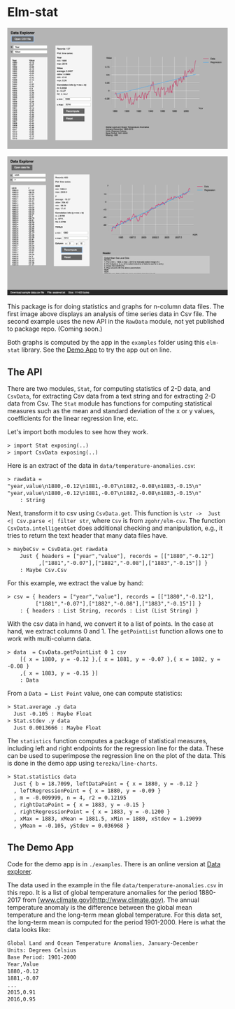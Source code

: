 # Elm-stat

![Image](./image/dataviewer.png)

![Image](./image/dataviewer-sealevel.png)

This package is for doing statistics and graphs for n-column data files.
The first image above displays an analysis of time series data in Csv file.
The second example uses the new API in the `RawData` module, not yet published
to package repo.  (Coming soon.)

Both graphs is computed by the app in the `examples` folder using this `elm-stat` library.  See
the [Demo App](https://jxxcarlson.github.io/app/dataviewer.html) to try the app out on line.

## The API

There are two modules, `Stat`, for computing statistics of 2-D data, and `CsvData`, for extracting Csv data from a text string and for extracting 2-D data from Csv. The `Stat` module has functions for computing statistical measures such as the mean and standard deviation of the x or y values, coefficients for the linear regression line, etc.

Let's import both modules to see how they work.

```
> import Stat exposing(..)
> import CsvData exposing(..)
```

Here is an extract of the data in `data/temperature-anomalies.csv`:

```
> rawdata = "year,value\n1880,-0.12\n1881,-0.07\n1882,-0.08\n1883,-0.15\n"
"year,value\n1880,-0.12\n1881,-0.07\n1882,-0.08\n1883,-0.15\n"
    : String
```

Next, transform it to csv using `CsvData.get`.  This function is
`\str ->  Just <| Csv.parse <| filter str`, where `Csv` is from
`zgohr/elm-csv`.  The function `CsvData.intelligentGet`
does additional checking and manipulation, e.g., it
tries to return the text header that many data files have.

```
> maybeCsv = CsvData.get rawdata
    Just { headers = ["year","value"], records = [["1880","-0.12"]
          ,["1881","-0.07"],["1882","-0.08"],["1883","-0.15"]] }
    : Maybe Csv.Csv
```

For this example, we extract the value by hand:

```
> csv = { headers = ["year","value"], records = [["1880","-0.12"],
         ["1881","-0.07"],["1882","-0.08"],["1883","-0.15"]] }
    : { headers : List String, records : List (List String) }
```

With the csv data in hand, we convert it to a list of points.  In the
case at hand, we extract columns 0 and 1.  The `getPointList` function
allows one to work with multi-column data.

```
> data  = CsvData.getPointList 0 1 csv
    [{ x = 1880, y = -0.12 },{ x = 1881, y = -0.07 },{ x = 1882, y = -0.08 }
    ,{ x = 1883, y = -0.15 }]
    : Data
```

From a `Data = List Point` value, one can compute statistics:

```
> Stat.average .y data
  Just -0.105 : Maybe Float
> Stat.stdev .y data
  Just 0.0013666 : Maybe Float
```

The `statistics` function computes a package of statistical measures, including
left and right endpoints for the regression line for the data.  These can be
used to superimpose the regression line on the plot of the data.  This is
done in the demo app using `terezka/line-charts`.

```
> Stat.statistics data
  Just { b = 18.7099, leftDataPoint = { x = 1880, y = -0.12 }
  , leftRegressionPoint = { x = 1880, y = -0.09 }
  , m = -0.009999, n = 4, r2 = 0.12195
  , rightDataPoint = { x = 1883, y = -0.15 }
  , rightRegressionPoint = { x = 1883, y = -0.1200 }
  , xMax = 1883, xMean = 1881.5, xMin = 1880, xStdev = 1.29099
  , yMean = -0.105, yStdev = 0.036968 }
```

## The Demo App

Code for the demo app is in `./examples`.  There is an online version at
[Data explorer](https://jxxcarlson.github.io/app/dataviewer.html).

The data used in the example in the file `data/temperature-anomalies.csv` in this repo. It is a list of global temperature anomalies for the period 1880-2017 from [www.climate.gov](http://www.climate.gov). The annual temperature anomaly is the difference between the global mean temperature and the long-term mean global temperature. For this data set, the long-term mean is computed for the period 1901-2000. Here is what the data looks like:

```
Global Land and Ocean Temperature Anomalies, January-December
Units: Degrees Celsius
Base Period: 1901-2000
Year,Value
1880,-0.12
1881,-0.07
...
2015,0.91
2016,0.95
```
